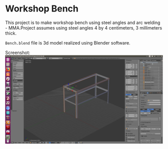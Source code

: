 # Workshop Bench

This project is to make workshop bench using steel angles and arc welding - MMA.Project assumes using steel angles 4 by 4 centimeters, 3 millimeters thick.

`Bench.blend` file is 3d model realized using Blender software. 

Screenshot:
![Image](bench.png)


